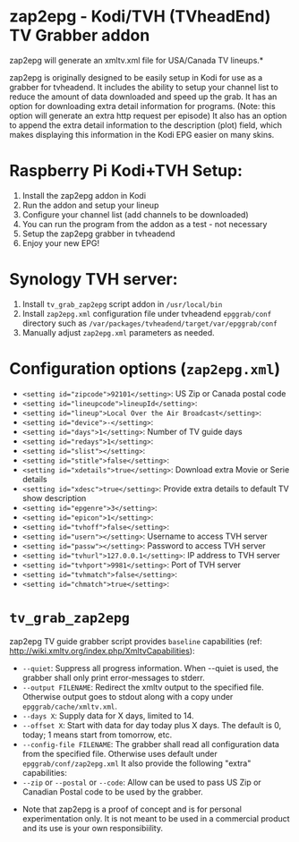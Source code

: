 # zap2epg - Kodi/TVH (TVheadEnd) TV Grabber addon

zap2epg will generate an xmltv.xml file for USA/Canada TV lineups.*

zap2epg is originally designed to be easily setup in Kodi for use as a grabber for tvheadend. It includes the ability to setup your channel list to reduce the amount of data downloaded and speed up the grab. It has an option for downloading extra detail information for programs. (Note: this option will generate an extra http request per episode) It also has an option to append the extra detail information to the description (plot) field, which makes displaying this information in the Kodi EPG easier on many skins.

# Raspberry Pi Kodi+TVH Setup:
1. Install the zap2epg addon in Kodi
2. Run the addon and setup your lineup
3. Configure your channel list (add channels to be downloaded)
4. You can run the program from the addon as a test - not necessary
5. Setup the zap2epg grabber in tvheadend
6. Enjoy your new EPG!

# Synology TVH server:
1. Install `tv_grab_zap2epg` script addon in `/usr/local/bin`
2. Install `zap2epg.xml` configuration file under tvheadend `epggrab/conf` directory such as `/var/packages/tvheadend/target/var/epggrab/conf`
3. Manually adjust `zap2epg.xml` parameters as needed.

# Configuration options (`zap2epg.xml`)
- `<setting id="zipcode">92101</setting>`: US Zip or Canada postal code
- `<setting id="lineupcode">lineupId</setting>`: 
- `<setting id="lineup">Local Over the Air Broadcast</setting>`: 
- `<setting id="device">-</setting>`: 
- `<setting id="days">1</setting>`: Number of TV guide days
- `<setting id="redays">1</setting>`: 
- `<setting id="slist"></setting>`: 
- `<setting id="stitle">false</setting>`: 
- `<setting id="xdetails">true</setting>`: Download extra Movie or Serie details
- `<setting id="xdesc">true</setting>`: Provide extra details to default TV show description
- `<setting id="epgenre">3</setting>`: 
- `<setting id="epicon">1</setting>`: 
- `<setting id="tvhoff">false</setting>`: 
- `<setting id="usern"></setting>`: Username to access TVH server
- `<setting id="passw"></setting>`: Password to access TVH server
- `<setting id="tvhurl">127.0.0.1</setting>`: IP address to TVH server
- `<setting id="tvhport">9981</setting>`: Port of TVH server
- `<setting id="tvhmatch">false</setting>`: 
- `<setting id="chmatch">true</setting>`: 

# `tv_grab_zap2epg`
zap2epg TV guide grabber script provides `baseline` capabilities (ref: http://wiki.xmltv.org/index.php/XmltvCapabilities):
- `--quiet`: Suppress all progress information. When --quiet is used, the grabber shall only print error-messages to stderr.
- `--output FILENAME`: Redirect the xmltv output to the specified file. Otherwise output goes to stdout along with a copy under `epggrab/cache/xmltv.xml`.
- `--days X`: Supply data for X days, limited to 14.
- `--offset X`: Start with data for day today plus X days. The default is 0, today; 1 means start from tomorrow, etc.
- `--config-file FILENAME`: The grabber shall read all configuration data from the specified file.  Otherwise uses default under `epggrab/conf/zap2epg.xml`
It also provide the following "extra" capabilities:
- `--zip` or `--postal` or `--code`: Allow can be used to pass US Zip or Canadian Postal code to be used by the grabber.

* Note that zap2epg is a proof of concept and is for personal experimentation only. It is not meant to be used in a commercial product and its use is your own responsibiility.
